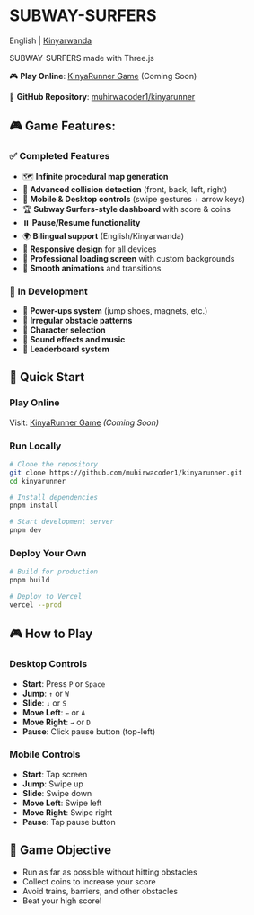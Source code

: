 # SUBWAY-SURFERS

English | [Kinyarwanda](./README_RW.md)

SUBWAY-SURFERS made with Three.js

🎮 **Play Online**: [KinyaRunner Game](https://kinyarunner.vercel.app/) (Coming Soon)

🎯 **GitHub Repository**: [muhirwacoder1/kinyarunner](https://github.com/muhirwacoder1/kinyarunner.git)


## 🎮 Game Features:

### ✅ **Completed Features**
- 🗺️ **Infinite procedural map generation**
- 🎯 **Advanced collision detection** (front, back, left, right)
- 📱 **Mobile & Desktop controls** (swipe gestures + arrow keys)
- 🏆 **Subway Surfers-style dashboard** with score & coins
- ⏸️ **Pause/Resume functionality**
- 🌍 **Bilingual support** (English/Kinyarwanda)
- 📱 **Responsive design** for all devices
- 🎨 **Professional loading screen** with custom backgrounds
- 🎵 **Smooth animations** and transitions

### 🚧 **In Development**
- 🦶 **Power-ups system** (jump shoes, magnets, etc.)
- 🎲 **Irregular obstacle patterns**
- 🏃 **Character selection**
- 🎵 **Sound effects and music**
- 🏅 **Leaderboard system**

## 🚀 **Quick Start**

### **Play Online**
Visit: [KinyaRunner Game](https://kinyarunner.vercel.app/) *(Coming Soon)*

### **Run Locally**
```bash
# Clone the repository
git clone https://github.com/muhirwacoder1/kinyarunner.git
cd kinyarunner

# Install dependencies
pnpm install

# Start development server
pnpm dev
```

### **Deploy Your Own**
```bash
# Build for production
pnpm build

# Deploy to Vercel
vercel --prod
```

## 🎮 **How to Play**

### **Desktop Controls**
- **Start**: Press `P` or `Space`
- **Jump**: `↑` or `W`
- **Slide**: `↓` or `S`
- **Move Left**: `←` or `A`
- **Move Right**: `→` or `D`
- **Pause**: Click pause button (top-left)

### **Mobile Controls**
- **Start**: Tap screen
- **Jump**: Swipe up
- **Slide**: Swipe down
- **Move Left**: Swipe left
- **Move Right**: Swipe right
- **Pause**: Tap pause button

## 🎯 **Game Objective**
- Run as far as possible without hitting obstacles
- Collect coins to increase your score
- Avoid trains, barriers, and other obstacles
- Beat your high score!
